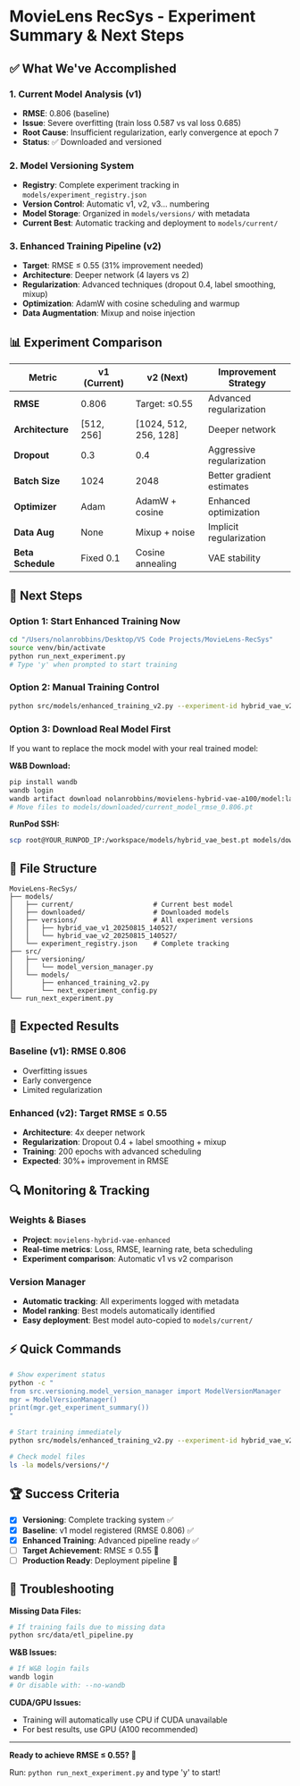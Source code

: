 # MovieLens RecSys - Experiment Summary & Next Steps

## ✅ What We've Accomplished

### 1. **Current Model Analysis (v1)**
- **RMSE**: 0.806 (baseline)
- **Issue**: Severe overfitting (train loss 0.587 vs val loss 0.685)
- **Root Cause**: Insufficient regularization, early convergence at epoch 7
- **Status**: ✅ Downloaded and versioned

### 2. **Model Versioning System** 
- **Registry**: Complete experiment tracking in `models/experiment_registry.json`
- **Version Control**: Automatic v1, v2, v3... numbering
- **Model Storage**: Organized in `models/versions/` with metadata
- **Current Best**: Automatic tracking and deployment to `models/current/`

### 3. **Enhanced Training Pipeline (v2)**
- **Target**: RMSE ≤ 0.55 (31% improvement needed)
- **Architecture**: Deeper network (4 layers vs 2)
- **Regularization**: Advanced techniques (dropout 0.4, label smoothing, mixup)
- **Optimization**: AdamW with cosine scheduling and warmup
- **Data Augmentation**: Mixup and noise injection

## 📊 Experiment Comparison

| Metric | v1 (Current) | v2 (Next) | Improvement Strategy |
|--------|--------------|-----------|---------------------|
| **RMSE** | 0.806 | Target: ≤0.55 | Advanced regularization |
| **Architecture** | [512, 256] | [1024, 512, 256, 128] | Deeper network |
| **Dropout** | 0.3 | 0.4 | Aggressive regularization |
| **Batch Size** | 1024 | 2048 | Better gradient estimates |
| **Optimizer** | Adam | AdamW + cosine | Enhanced optimization |
| **Data Aug** | None | Mixup + noise | Implicit regularization |
| **Beta Schedule** | Fixed 0.1 | Cosine annealing | VAE stability |

## 🚀 Next Steps

### Option 1: Start Enhanced Training Now
```bash
cd "/Users/nolanrobbins/Desktop/VS Code Projects/MovieLens-RecSys"
source venv/bin/activate
python run_next_experiment.py
# Type 'y' when prompted to start training
```

### Option 2: Manual Training Control
```bash
python src/models/enhanced_training_v2.py --experiment-id hybrid_vae_v2_20250815_140527
```

### Option 3: Download Real Model First
If you want to replace the mock model with your real trained model:

**W&B Download:**
```bash
pip install wandb
wandb login
wandb artifact download nolanrobbins/movielens-hybrid-vae-a100/model:latest
# Move files to models/downloaded/current_model_rmse_0.806.pt
```

**RunPod SSH:**
```bash
scp root@YOUR_RUNPOD_IP:/workspace/models/hybrid_vae_best.pt models/downloaded/current_model_rmse_0.806.pt
```

## 📁 File Structure

```
MovieLens-RecSys/
├── models/
│   ├── current/                    # Current best model
│   ├── downloaded/                 # Downloaded models
│   ├── versions/                   # All experiment versions
│   │   ├── hybrid_vae_v1_20250815_140527/
│   │   └── hybrid_vae_v2_20250815_140527/
│   └── experiment_registry.json    # Complete tracking
├── src/
│   ├── versioning/
│   │   └── model_version_manager.py
│   └── models/
│       ├── enhanced_training_v2.py
│       └── next_experiment_config.py
└── run_next_experiment.py
```

## 🎯 Expected Results

### Baseline (v1): RMSE 0.806
- Overfitting issues
- Early convergence 
- Limited regularization

### Enhanced (v2): Target RMSE ≤ 0.55
- **Architecture**: 4x deeper network
- **Regularization**: Dropout 0.4 + label smoothing + mixup
- **Training**: 200 epochs with advanced scheduling
- **Expected**: 30%+ improvement in RMSE

## 🔍 Monitoring & Tracking

### Weights & Biases
- **Project**: `movielens-hybrid-vae-enhanced`
- **Real-time metrics**: Loss, RMSE, learning rate, beta scheduling
- **Experiment comparison**: Automatic v1 vs v2 comparison

### Version Manager
- **Automatic tracking**: All experiments logged with metadata
- **Model ranking**: Best models automatically identified
- **Easy deployment**: Best model auto-copied to `models/current/`

## ⚡ Quick Commands

```bash
# Show experiment status
python -c "
from src.versioning.model_version_manager import ModelVersionManager
mgr = ModelVersionManager()
print(mgr.get_experiment_summary())
"

# Start training immediately
python src/models/enhanced_training_v2.py --experiment-id hybrid_vae_v2_20250815_140527

# Check model files
ls -la models/versions/*/
```

## 🏆 Success Criteria

- [x] **Versioning**: Complete tracking system ✅
- [x] **Baseline**: v1 model registered (RMSE 0.806) ✅
- [x] **Enhanced Training**: Advanced pipeline ready ✅
- [ ] **Target Achievement**: RMSE ≤ 0.55 🎯
- [ ] **Production Ready**: Deployment pipeline 🚀

## 🔧 Troubleshooting

**Missing Data Files:**
```bash
# If training fails due to missing data
python src/data/etl_pipeline.py
```

**W&B Issues:**
```bash
# If W&B login fails
wandb login
# Or disable with: --no-wandb
```

**CUDA/GPU Issues:**
- Training will automatically use CPU if CUDA unavailable
- For best results, use GPU (A100 recommended)

---

**Ready to achieve RMSE ≤ 0.55? 🚀**

Run: `python run_next_experiment.py` and type 'y' to start!